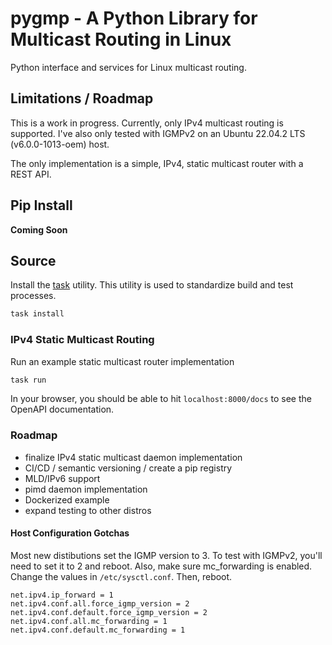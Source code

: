 # pygmp - A Python Library for Multicast Routing in Linux

Python interface and services for Linux multicast routing.


## Limitations / Roadmap
This is a work in progress.  Currently, only IPv4 multicast routing is supported.  I've also only tested with IGMPv2 on an Ubuntu 22.04.2 LTS (v6.0.0-1013-oem) host.

The only implementation is a simple, IPv4, static multicast router with a REST API.


## Pip Install

**Coming Soon**

## Source

Install the [task](https://taskfile.dev/installation) utility.  This utility is used to standardize build and test processes.

```bash
task install
```

### IPv4 Static Multicast Routing

Run an example static multicast router implementation
```bash
task run
```

In your browser, you should be able to hit `localhost:8000/docs` to see the OpenAPI documentation.


### Roadmap

- finalize IPv4 static multicast daemon implementation
- CI/CD / semantic versioning / create a pip registry
- MLD/IPv6 support
- pimd daemon implementation
- Dockerized example
- expand testing to other distros



#### Host Configuration Gotchas

Most new distibutions set the IGMP version to 3.  To test with IGMPv2, you'll need to set it to 2 and reboot.  Also, make sure mc_forwarding is enabled.  Change the values in `/etc/sysctl.conf`.  Then, reboot.

```
net.ipv4.ip_forward = 1
net.ipv4.conf.all.force_igmp_version = 2
net.ipv4.conf.default.force_igmp_version = 2
net.ipv4.conf.all.mc_forwarding = 1
net.ipv4.conf.default.mc_forwarding = 1
```

